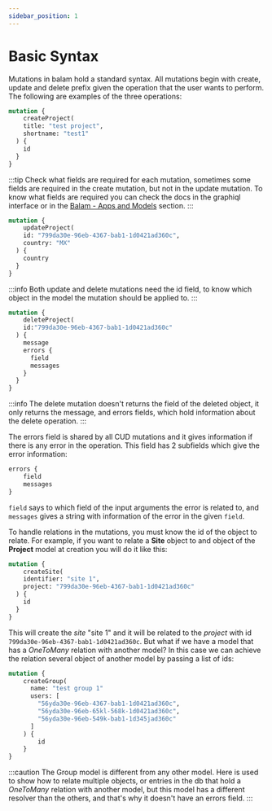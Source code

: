 ```yaml
---
sidebar_position: 1
---
```


# Basic Syntax

Mutations in balam hold a standard syntax. All mutations begin with create, update and delete prefix 
given the operation that the user wants to perform. The following are examples of the three operations:

```graphql title=Create
mutation {
	createProject(
    title: "test project",
    shortname: "test1"
  ) {
    id
  }
}
```
:::tip
Check what fields are required for each mutation, sometimes some fields are required in the create
mutation, but not in the update mutation. To know what fields are required you can check the docs in
the graphiql interface or in the [Balam - Apps and Models](/docs/category/balam---apps-and-models) section.
:::

```graphql title=Update
mutation {
	updateProject(
    id: "799da30e-96eb-4367-bab1-1d0421ad360c",
    country: "MX"
  ) {
    country
  }
}
```
:::info
Both update and delete mutations need the id field, to know which object in the model the
mutation should be applied to.
:::

```graphql title=Delete
mutation {
	deleteProject(
    id:"799da30e-96eb-4367-bab1-1d0421ad360c"
  ) {
    message
    errors {
      field
      messages
    }
  }
}
```
:::info
The delete mutation doesn't returns the field of the deleted object, it only returns the message, and errors fields, which hold information about the delete operation.
:::

The errors field is shared by all CUD mutations and it gives information if there is any error in the 
operation. This field has 2 subfields which give the error information:

```graphql
errors {
    field
    messages
}
```

`field` says to which field of the input arguments the error is related to, and `messages` gives a string
with information of the error in the given `field`.

To handle relations in the mutations, you must know the id of the object to relate. For example, if you 
want to relate a **Site** object to and object of the **Project** model at creation you will do it like this:

```graphql
mutation {
	createSite(
    identifier: "site 1",
    project: "799da30e-96eb-4367-bab1-1d0421ad360c"
  ) {
    id
  }
}
```

This will create the _site_ "site 1" and it will be related to the _project_ with id `799da30e-96eb-4367-bab1-1d0421ad360c`. But what if we have a model that has a _OneToMany_ relation with
another model? In this case we can achieve the relation several object of another model by passing a 
list of ids:

```graphql
mutation {
	createGroup(
      name: "test group 1"
      users: [
        "56yda30e-96eb-4367-bab1-1d0421ad360c",
        "56yda30e-96eb-65kl-568k-1d0421ad360c",
        "56yda30e-96eb-549k-bab1-1d345jad360c"
      ]
    ) {
        id
    }
}
```
:::caution
The Group model is different from any other model. Here is used to show how to relate multiple objects,
or entries in the db that hold a _OneToMany_ relation with another model, but this model has
a different resolver than the others, and that's why it doesn't have an errors field.
:::
